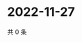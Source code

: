 # 2022-11-27

共 0 条

<!-- BEGIN WEIBO -->
<!-- 最后更新时间 Sun Nov 27 2022 05:01:02 GMT+0800 (China Standard Time) -->

<!-- END WEIBO -->
